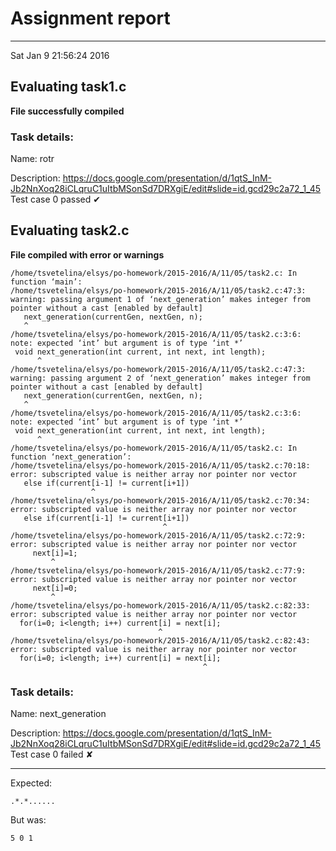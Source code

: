 # Assignment report
---
Sat Jan  9 21:56:24 2016

## Evaluating task1.c

**File successfully compiled**

### Task details:

Name: rotr

Description: https://docs.google.com/presentation/d/1qtS_InM-Jb2NnXoq28iCLqruC1uItbMSonSd7DRXgiE/edit#slide=id.gcd29c2a72_1_45
Test case 0 passed ✔︎ 
## Evaluating task2.c

**File compiled with error or warnings**

```
/home/tsvetelina/elsys/po-homework/2015-2016/A/11/05/task2.c: In function ‘main’:
/home/tsvetelina/elsys/po-homework/2015-2016/A/11/05/task2.c:47:3: warning: passing argument 1 of ‘next_generation’ makes integer from pointer without a cast [enabled by default]
   next_generation(currentGen, nextGen, n);
   ^
/home/tsvetelina/elsys/po-homework/2015-2016/A/11/05/task2.c:3:6: note: expected ‘int’ but argument is of type ‘int *’
 void next_generation(int current, int next, int length);
      ^
/home/tsvetelina/elsys/po-homework/2015-2016/A/11/05/task2.c:47:3: warning: passing argument 2 of ‘next_generation’ makes integer from pointer without a cast [enabled by default]
   next_generation(currentGen, nextGen, n);
   ^
/home/tsvetelina/elsys/po-homework/2015-2016/A/11/05/task2.c:3:6: note: expected ‘int’ but argument is of type ‘int *’
 void next_generation(int current, int next, int length);
      ^
/home/tsvetelina/elsys/po-homework/2015-2016/A/11/05/task2.c: In function ‘next_generation’:
/home/tsvetelina/elsys/po-homework/2015-2016/A/11/05/task2.c:70:18: error: subscripted value is neither array nor pointer nor vector
   else if(current[i-1] != current[i+1])
                  ^
/home/tsvetelina/elsys/po-homework/2015-2016/A/11/05/task2.c:70:34: error: subscripted value is neither array nor pointer nor vector
   else if(current[i-1] != current[i+1])
                                  ^
/home/tsvetelina/elsys/po-homework/2015-2016/A/11/05/task2.c:72:9: error: subscripted value is neither array nor pointer nor vector
     next[i]=1;
         ^
/home/tsvetelina/elsys/po-homework/2015-2016/A/11/05/task2.c:77:9: error: subscripted value is neither array nor pointer nor vector
     next[i]=0;
         ^
/home/tsvetelina/elsys/po-homework/2015-2016/A/11/05/task2.c:82:33: error: subscripted value is neither array nor pointer nor vector
  for(i=0; i<length; i++) current[i] = next[i];
                                 ^
/home/tsvetelina/elsys/po-homework/2015-2016/A/11/05/task2.c:82:43: error: subscripted value is neither array nor pointer nor vector
  for(i=0; i<length; i++) current[i] = next[i];
                                           ^
```

### Task details:

Name: next_generation

Description: https://docs.google.com/presentation/d/1qtS_InM-Jb2NnXoq28iCLqruC1uItbMSonSd7DRXgiE/edit#slide=id.gcd29c2a72_1_45
Test case 0 failed ✘ 

---
Expected:
```
.*.*......
```
But was:
```
5 0 1
```
